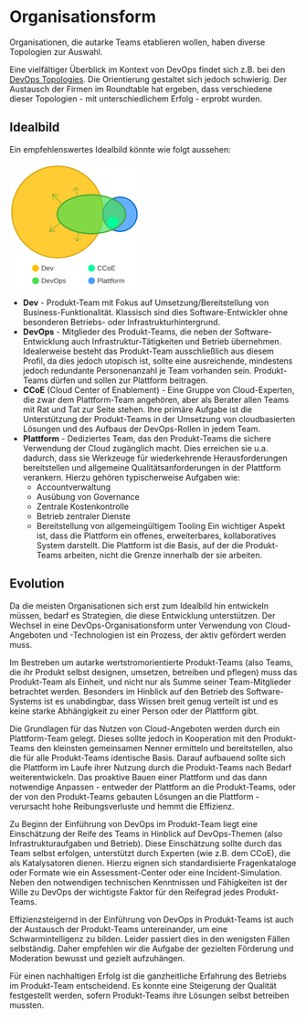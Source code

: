 # Organisationsform

Organisationen, die autarke Teams etablieren wollen, haben diverse Topologien zur Auswahl.

Eine vielfältiger Überblick im Kontext von DevOps findet sich z.B. bei den [DevOps Topologies](https://web.devopstopologies.com/).
Die Orientierung gestaltet sich jedoch schwierig. Der Austausch der Firmen im Roundtable hat ergeben, dass verschiedene dieser Topologien - mit unterschiedlichem Erfolg - erprobt wurden.

## Idealbild

Ein empfehlenswertes Idealbild könnte wie folgt aussehen:

![DevOps Topology](devops-topo.svg)

* **Dev** - Produkt-Team mit Fokus auf Umsetzung/Bereitstellung von Business-Funktionalität. Klassisch sind dies Software-Entwickler ohne besonderen Betriebs- oder Infrastrukturhintergrund.
* **DevOps** - Mitglieder des Produkt-Teams, die neben der Software-Entwicklung auch Infrastruktur-Tätigkeiten und Betrieb übernehmen. Idealerweise besteht das Produkt-Team ausschließlich aus diesem Profil, da dies jedoch utopisch ist, sollte eine ausreichende, mindestens jedoch redundante Personenanzahl je Team vorhanden sein. Produkt-Teams dürfen und sollen zur Plattform beitragen.
* **CCoE** (Cloud Center of Enablement) - Eine Gruppe von Cloud-Experten, die zwar dem Plattform-Team angehören, aber als Berater allen Teams mit Rat und Tat zur Seite stehen. Ihre primäre Aufgabe ist die Unterstützung der Produkt-Teams in der Umsetzung von cloudbasierten Lösungen und des Aufbaus der DevOps-Rollen in jedem Team.
* **Plattform** - Dediziertes Team, das den Produkt-Teams die sichere Verwendung der Cloud zugänglich macht. Dies erreichen sie u.a. dadurch, dass sie Werkzeuge für wiederkehrende Herausforderungen bereitstellen und allgemeine Qualitätsanforderungen in der Plattform verankern. Hierzu gehören typischerweise Aufgaben wie:
  * Accountverwaltung
  * Ausübung von Governance
  * Zentrale Kostenkontrolle
  * Betrieb zentraler Dienste
  * Bereitstellung von allgemeingültigem Tooling
Ein wichtiger Aspekt ist, dass die Plattform ein offenes, erweiterbares, kollaboratives System darstellt. Die Plattform ist die Basis, auf der die Produkt-Teams arbeiten, nicht die Grenze innerhalb der sie arbeiten.

## Evolution

Da die meisten Organisationen sich erst zum Idealbild hin entwickeln müssen, bedarf es Strategien, die diese Entwicklung unterstützen.
Der Wechsel in eine DevOps-Organisationsform unter Verwendung von Cloud-Angeboten und -Technologien ist ein Prozess, der aktiv gefördert werden muss.

Im Bestreben um autarke wertstromorientierte Produkt-Teams (also Teams, die ihr Produkt selbst designen, umsetzen, betreiben und pflegen) muss das Produkt-Team als Einheit, und nicht nur als Summe seiner Team-Mitglieder betrachtet werden. Besonders im Hinblick auf den Betrieb des Software-Systems ist es unabdingbar, dass Wissen breit genug verteilt ist und es keine starke Abhängigkeit zu einer Person oder der Plattform gibt.

Die Grundlagen für das Nutzen von Cloud-Angeboten werden durch ein Plattform-Team gelegt.
Dieses sollte jedoch in Kooperation mit den Produkt-Teams den kleinsten gemeinsamen Nenner ermitteln und bereitstellen, also die für alle Produkt-Teams identische Basis.
Darauf aufbauend sollte sich die Plattform im Laufe ihrer Nutzung durch die Produkt-Teams nach Bedarf weiterentwickeln.
Das proaktive Bauen einer Plattform und das dann notwendige Anpassen - entweder der Plattform an die Produkt-Teams, oder der von den Produkt-Teams gebauten Lösungen an die Plattform - verursacht hohe Reibungsverluste und hemmt die Effizienz.

Zu Beginn der Einführung von DevOps im Produkt-Team liegt eine Einschätzung der Reife des Teams in Hinblick auf DevOps-Themen (also Infrastrukturaufgaben und Betrieb). Diese Einschätzung sollte durch das Team selbst erfolgen, unterstützt durch Experten (wie z.B. dem CCoE), die als Katalysatoren dienen. Hierzu eignen sich standardisierte Fragenkataloge oder Formate wie ein Assessment-Center oder eine Incident-Simulation.
Neben den notwendigen technischen Kenntnissen und Fähigkeiten ist der Wille zu DevOps der wichtigste Faktor für den Reifegrad jedes Produkt-Teams.

Effizienzsteigernd in der Einführung von DevOps in Produkt-Teams ist auch der Austausch der Produkt-Teams untereinander, um eine Schwarmintelligenz zu bilden.
Leider passiert dies in den wenigsten Fällen selbständig.
Daher empfehlen wir die Aufgabe der gezielten Förderung und Moderation bewusst und gezielt aufzuhängen.

Für einen nachhaltigen Erfolg ist die ganzheitliche Erfahrung des Betriebs im Produkt-Team entscheidend. Es konnte eine Steigerung der Qualität festgestellt werden, sofern Produkt-Teams ihre Lösungen selbst betreiben mussten.
